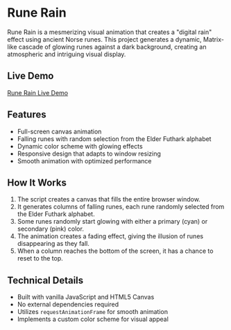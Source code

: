 # Rune Rain

Rune Rain is a mesmerizing visual animation that creates a "digital rain" effect using ancient Norse runes. This project generates a dynamic, Matrix-like cascade of glowing runes against a dark background, creating an atmospheric and intriguing visual display.

## Live Demo

[Rune Rain Live Demo](https://tflannagan.github.io/RuneRain/)

## Features

* Full-screen canvas animation
* Falling runes with random selection from the Elder Futhark alphabet
* Dynamic color scheme with glowing effects
* Responsive design that adapts to window resizing
* Smooth animation with optimized performance

## How It Works

1. The script creates a canvas that fills the entire browser window.
2. It generates columns of falling runes, each rune randomly selected from the Elder Futhark alphabet.
3. Some runes randomly start glowing with either a primary (cyan) or secondary (pink) color.
4. The animation creates a fading effect, giving the illusion of runes disappearing as they fall.
5. When a column reaches the bottom of the screen, it has a chance to reset to the top.

## Technical Details

* Built with vanilla JavaScript and HTML5 Canvas
* No external dependencies required
* Utilizes `requestAnimationFrame` for smooth animation
* Implements a custom color scheme for visual appeal
